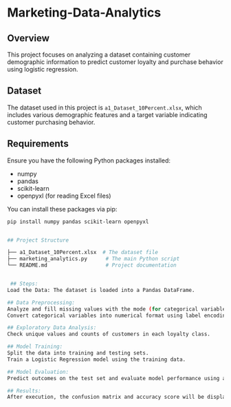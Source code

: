 # Marketing-Data-Analytics

## Overview

This project focuses on analyzing a dataset containing customer demographic information to predict customer loyalty and purchase behavior using logistic regression.

## Dataset

The dataset used in this project is `a1_Dataset_10Percent.xlsx`, which includes various demographic features and a target variable indicating customer purchasing behavior.

## Requirements

Ensure you have the following Python packages installed:

- numpy
- pandas
- scikit-learn
- openpyxl (for reading Excel files)

You can install these packages via pip:

```bash
pip install numpy pandas scikit-learn openpyxl


## Project Structure

├── a1_Dataset_10Percent.xlsx  # The dataset file
├── marketing_analytics.py      # The main Python script
└── README.md                   # Project documentation


 ## Steps:
Load the Data: The dataset is loaded into a Pandas DataFrame.

## Data Preprocessing:
Analyze and fill missing values with the mode (for categorical variables) or mean (for numerical variables).
Convert categorical variables into numerical format using label encoding.

## Exploratory Data Analysis:
Check unique values and counts of customers in each loyalty class.

## Model Training:
Split the data into training and testing sets.
Train a Logistic Regression model using the training data.

## Model Evaluation:
Predict outcomes on the test set and evaluate model performance using a confusion matrix and accuracy score.

## Results:
After execution, the confusion matrix and accuracy score will be displayed in the console, providing insights into the model's performance.
